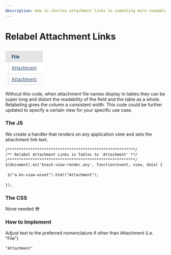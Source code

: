 ```yaml
---
description: How to shorten attachment links to something more readable
---
```


# Relabel Attachment Links

![Attachment links](../../.gitbook/assets/image%20%2860%29.png)

Without this code, when attachment file names display in tables they can be super long and distort the readability of the field and the table as a whole. Relabeling gives the column a consistent width. This code could be further updated to specify a certain view for your specific use case.

### The JS

We create a handler that renders on any application view and sets the attachment link text.

```text
/********************************************************/
/** Relabel Attachment Links in Tables to 'Attachment' **/
/********************************************************/
$(document).on('knack-view-render.any', function(event, view, data) {
 
 $("a.kn-view-asset").html("Attachment"); 
 
});
```

### The CSS

None needed 😎

### How to Implement

Adjust text to the preferred nomenclature if other than Attachment \(i.e. "File"\)

```text
"Attachment"
```





